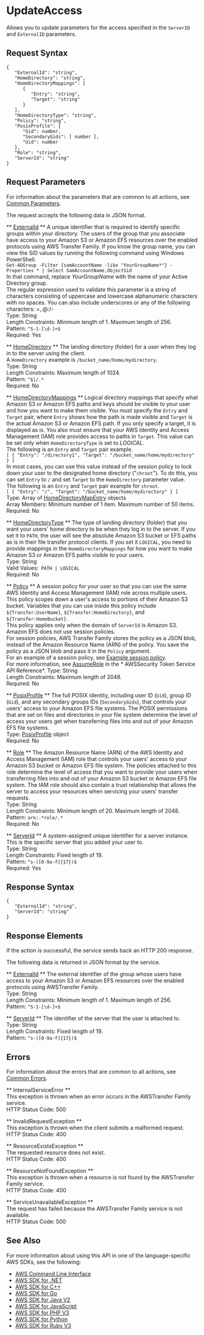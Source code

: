 # UpdateAccess<a name="API_UpdateAccess"></a>

Allows you to update parameters for the access specified in the `ServerID` and `ExternalID` parameters\.

## Request Syntax<a name="API_UpdateAccess_RequestSyntax"></a>

```
{
   "ExternalId": "string",
   "HomeDirectory": "string",
   "HomeDirectoryMappings": [ 
      { 
         "Entry": "string",
         "Target": "string"
      }
   ],
   "HomeDirectoryType": "string",
   "Policy": "string",
   "PosixProfile": { 
      "Gid": number,
      "SecondaryGids": [ number ],
      "Uid": number
   },
   "Role": "string",
   "ServerId": "string"
}
```

## Request Parameters<a name="API_UpdateAccess_RequestParameters"></a>

For information about the parameters that are common to all actions, see [Common Parameters](CommonParameters.md)\.

The request accepts the following data in JSON format\.

 ** [ExternalId](#API_UpdateAccess_RequestSyntax) **   <a name="TransferFamily-UpdateAccess-request-ExternalId"></a>
A unique identifier that is required to identify specific groups within your directory\. The users of the group that you associate have access to your Amazon S3 or Amazon EFS resources over the enabled protocols using AWS Transfer Family\. If you know the group name, you can view the SID values by running the following command using Windows PowerShell\.  
 `Get-ADGroup -Filter {samAccountName -like "YourGroupName*"} -Properties * | Select SamAccountName,ObjectSid`   
In that command, replace *YourGroupName* with the name of your Active Directory group\.  
The regular expression used to validate this parameter is a string of characters consisting of uppercase and lowercase alphanumeric characters with no spaces\. You can also include underscores or any of the following characters: =,\.@:/\-  
Type: String  
Length Constraints: Minimum length of 1\. Maximum length of 256\.  
Pattern: `^S-1-[\d-]+$`   
Required: Yes

 ** [HomeDirectory](#API_UpdateAccess_RequestSyntax) **   <a name="TransferFamily-UpdateAccess-request-HomeDirectory"></a>
The landing directory \(folder\) for a user when they log in to the server using the client\.  
A `HomeDirectory` example is `/bucket_name/home/mydirectory`\.  
Type: String  
Length Constraints: Maximum length of 1024\.  
Pattern: `^$|/.*`   
Required: No

 ** [HomeDirectoryMappings](#API_UpdateAccess_RequestSyntax) **   <a name="TransferFamily-UpdateAccess-request-HomeDirectoryMappings"></a>
Logical directory mappings that specify what Amazon S3 or Amazon EFS paths and keys should be visible to your user and how you want to make them visible\. You must specify the `Entry` and `Target` pair, where `Entry` shows how the path is made visible and `Target` is the actual Amazon S3 or Amazon EFS path\. If you only specify a target, it is displayed as is\. You also must ensure that your AWS Identity and Access Management \(IAM\) role provides access to paths in `Target`\. This value can be set only when `HomeDirectoryType` is set to *LOGICAL*\.  
The following is an `Entry` and `Target` pair example\.  
 `[ { "Entry": "/directory1", "Target": "/bucket_name/home/mydirectory" } ]`   
In most cases, you can use this value instead of the session policy to lock down your user to the designated home directory \("`chroot`"\)\. To do this, you can set `Entry` to `/` and set `Target` to the `HomeDirectory` parameter value\.  
The following is an `Entry` and `Target` pair example for `chroot`\.  
 `[ { "Entry": "/", "Target": "/bucket_name/home/mydirectory" } ]`   
Type: Array of [HomeDirectoryMapEntry](API_HomeDirectoryMapEntry.md) objects  
Array Members: Minimum number of 1 item\. Maximum number of 50 items\.  
Required: No

 ** [HomeDirectoryType](#API_UpdateAccess_RequestSyntax) **   <a name="TransferFamily-UpdateAccess-request-HomeDirectoryType"></a>
The type of landing directory \(folder\) that you want your users' home directory to be when they log in to the server\. If you set it to `PATH`, the user will see the absolute Amazon S3 bucket or EFS paths as is in their file transfer protocol clients\. If you set it `LOGICAL`, you need to provide mappings in the `HomeDirectoryMappings` for how you want to make Amazon S3 or Amazon EFS paths visible to your users\.  
Type: String  
Valid Values:` PATH | LOGICAL`   
Required: No

 ** [Policy](#API_UpdateAccess_RequestSyntax) **   <a name="TransferFamily-UpdateAccess-request-Policy"></a>
A session policy for your user so that you can use the same AWS Identity and Access Management \(IAM\) role across multiple users\. This policy scopes down a user's access to portions of their Amazon S3 bucket\. Variables that you can use inside this policy include `${Transfer:UserName}`, `${Transfer:HomeDirectory}`, and `${Transfer:HomeBucket}`\.  
This policy applies only when the domain of `ServerId` is Amazon S3\. Amazon EFS does not use session policies\.  
For session policies, AWS Transfer Family stores the policy as a JSON blob, instead of the Amazon Resource Name \(ARN\) of the policy\. You save the policy as a JSON blob and pass it in the `Policy` argument\.  
For an example of a session policy, see [Example session policy](https://docs.aws.amazon.com/transfer/latest/userguide/session-policy.html)\.  
For more information, see [AssumeRole](https://docs.aws.amazon.com/STS/latest/APIReference/API_AssumeRole.html) in the * AWSSecurity Token Service API Reference*\.
Type: String  
Length Constraints: Maximum length of 2048\.  
Required: No

 ** [PosixProfile](#API_UpdateAccess_RequestSyntax) **   <a name="TransferFamily-UpdateAccess-request-PosixProfile"></a>
The full POSIX identity, including user ID \(`Uid`\), group ID \(`Gid`\), and any secondary groups IDs \(`SecondaryGids`\), that controls your users' access to your Amazon EFS file systems\. The POSIX permissions that are set on files and directories in your file system determine the level of access your users get when transferring files into and out of your Amazon EFS file systems\.  
Type: [PosixProfile](API_PosixProfile.md) object  
Required: No

 ** [Role](#API_UpdateAccess_RequestSyntax) **   <a name="TransferFamily-UpdateAccess-request-Role"></a>
The Amazon Resource Name \(ARN\) of the AWS Identity and Access Management \(IAM\) role that controls your users' access to your Amazon S3 bucket or Amazon EFS file system\. The policies attached to this role determine the level of access that you want to provide your users when transferring files into and out of your Amazon S3 bucket or Amazon EFS file system\. The IAM role should also contain a trust relationship that allows the server to access your resources when servicing your users' transfer requests\.  
Type: String  
Length Constraints: Minimum length of 20\. Maximum length of 2048\.  
Pattern: `arn:.*role/.*`   
Required: No

 ** [ServerId](#API_UpdateAccess_RequestSyntax) **   <a name="TransferFamily-UpdateAccess-request-ServerId"></a>
A system\-assigned unique identifier for a server instance\. This is the specific server that you added your user to\.  
Type: String  
Length Constraints: Fixed length of 19\.  
Pattern: `^s-([0-9a-f]{17})$`   
Required: Yes

## Response Syntax<a name="API_UpdateAccess_ResponseSyntax"></a>

```
{
   "ExternalId": "string",
   "ServerId": "string"
}
```

## Response Elements<a name="API_UpdateAccess_ResponseElements"></a>

If the action is successful, the service sends back an HTTP 200 response\.

The following data is returned in JSON format by the service\.

 ** [ExternalId](#API_UpdateAccess_ResponseSyntax) **   <a name="TransferFamily-UpdateAccess-response-ExternalId"></a>
The external identifier of the group whose users have access to your Amazon S3 or Amazon EFS resources over the enabled protocols using AWSTransfer Family\.  
Type: String  
Length Constraints: Minimum length of 1\. Maximum length of 256\.  
Pattern: `^S-1-[\d-]+$` 

 ** [ServerId](#API_UpdateAccess_ResponseSyntax) **   <a name="TransferFamily-UpdateAccess-response-ServerId"></a>
The identifier of the server that the user is attached to\.  
Type: String  
Length Constraints: Fixed length of 19\.  
Pattern: `^s-([0-9a-f]{17})$` 

## Errors<a name="API_UpdateAccess_Errors"></a>

For information about the errors that are common to all actions, see [Common Errors](CommonErrors.md)\.

 ** InternalServiceError **   
This exception is thrown when an error occurs in the AWSTransfer Family service\.  
HTTP Status Code: 500

 ** InvalidRequestException **   
This exception is thrown when the client submits a malformed request\.  
HTTP Status Code: 400

 ** ResourceExistsException **   
The requested resource does not exist\.  
HTTP Status Code: 400

 ** ResourceNotFoundException **   
This exception is thrown when a resource is not found by the AWSTransfer Family service\.  
HTTP Status Code: 400

 ** ServiceUnavailableException **   
The request has failed because the AWSTransfer Family service is not available\.  
HTTP Status Code: 500

## See Also<a name="API_UpdateAccess_SeeAlso"></a>

For more information about using this API in one of the language\-specific AWS SDKs, see the following:
+  [AWS Command Line Interface](https://docs.aws.amazon.com/goto/aws-cli/transfer-2018-11-05/UpdateAccess) 
+  [AWS SDK for \.NET](https://docs.aws.amazon.com/goto/DotNetSDKV3/transfer-2018-11-05/UpdateAccess) 
+  [AWS SDK for C\+\+](https://docs.aws.amazon.com/goto/SdkForCpp/transfer-2018-11-05/UpdateAccess) 
+  [AWS SDK for Go](https://docs.aws.amazon.com/goto/SdkForGoV1/transfer-2018-11-05/UpdateAccess) 
+  [AWS SDK for Java V2](https://docs.aws.amazon.com/goto/SdkForJavaV2/transfer-2018-11-05/UpdateAccess) 
+  [AWS SDK for JavaScript](https://docs.aws.amazon.com/goto/AWSJavaScriptSDK/transfer-2018-11-05/UpdateAccess) 
+  [AWS SDK for PHP V3](https://docs.aws.amazon.com/goto/SdkForPHPV3/transfer-2018-11-05/UpdateAccess) 
+  [AWS SDK for Python](https://docs.aws.amazon.com/goto/boto3/transfer-2018-11-05/UpdateAccess) 
+  [AWS SDK for Ruby V3](https://docs.aws.amazon.com/goto/SdkForRubyV3/transfer-2018-11-05/UpdateAccess) 